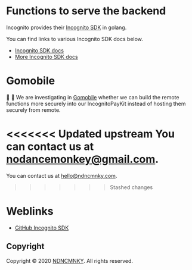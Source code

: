 # Functions to serve the backend

Incognito provides their [Incognito SDK](https://pkg.go.dev/github.com/incognitochain/go-incognito-sdk/) in golang.

You can find links to various Incognito SDK docs below.
* [Incognito SDK docs](https://pkg.go.dev/github.com/incognitochain/go-incognito-sdk/)
* [More Incognito SDK docs](https://docs.incognito.org/sdks/golang-sdk)

# Gomobile
:construction_worker: :construction: We are investigating in [Gomobile](https://github.com/golang/mobile) whether we can build the remote functions more securely into our IncognitoPayKit instead of hosting them securely from remote.

<<<<<<< Updated upstream
You can contact us at [nodancemonkey@gmail.com](mailto:nodancemonkey@gmail.com?subject=[Incognito%20Pay%20Functions%20Questions]).
=======
You can contact us at [hello@ndncmnky.com](mailto:hello@ndncmnky.com?subject=[Incognito%20Pay%20Functions]).
>>>>>>> Stashed changes

# Weblinks
* [GitHub Incognito SDK](https://github.com/incognitochain/go-incognito-sdk)

## Copyright
Copyright © 2020 [NDNCMNKY](https://www.ndncmnky.com). All rights reserved.
